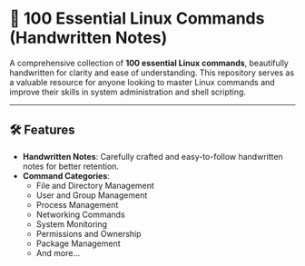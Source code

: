 # 📜 100 Essential Linux Commands (Handwritten Notes)

A comprehensive collection of **100 essential Linux commands**, beautifully handwritten for clarity and ease of understanding. This repository serves as a valuable resource for anyone looking to master Linux commands and improve their skills in system administration and shell scripting.

---

## 🛠️ Features

- **Handwritten Notes**: Carefully crafted and easy-to-follow handwritten notes for better retention.
- **Command Categories**:
  - File and Directory Management
  - User and Group Management
  - Process Management
  - Networking Commands
  - System Monitoring
  - Permissions and Ownership
  - Package Management
  - And more...


